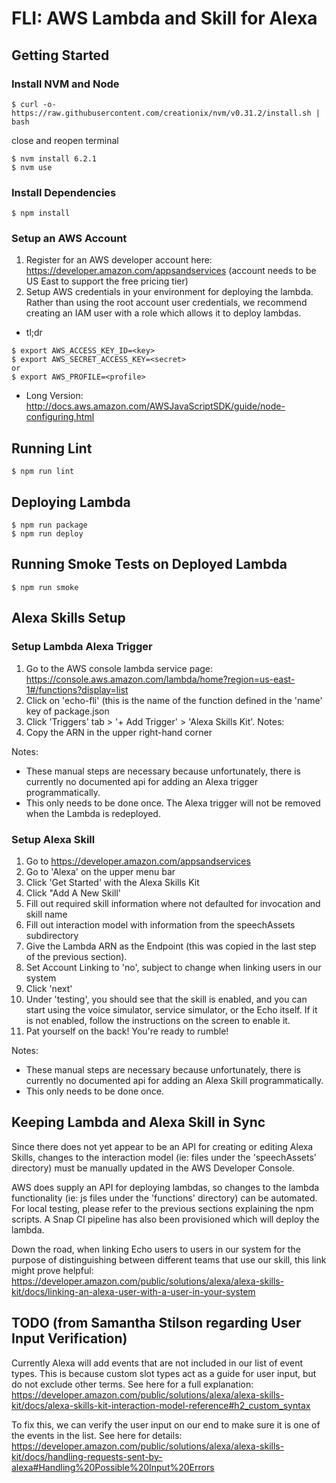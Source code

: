 # FLI: AWS Lambda and Skill for Alexa

## Getting Started

### Install NVM and Node
```
$ curl -o- https://raw.githubusercontent.com/creationix/nvm/v0.31.2/install.sh | bash
```
close and reopen terminal

```
$ nvm install 6.2.1
$ nvm use
```

### Install Dependencies
```
$ npm install
```

### Setup an AWS Account
1. Register for an AWS developer account here: https://developer.amazon.com/appsandservices
 (account needs to be US East to support the free pricing tier)  
2. Setup AWS credentials in your environment for deploying the lambda. Rather than using the root account user credentials,
we recommend creating an IAM user with a role which allows it to deploy lambdas.
  * tl;dr
```
$ export AWS_ACCESS_KEY_ID=<key>
$ export AWS_SECRET_ACCESS_KEY=<secret>
or
$ export AWS_PROFILE=<profile>
```
  * Long Version: http://docs.aws.amazon.com/AWSJavaScriptSDK/guide/node-configuring.html

## Running Lint
```
$ npm run lint
```

## Deploying Lambda
```
$ npm run package
$ npm run deploy
```

## Running Smoke Tests on Deployed Lambda
```
$ npm run smoke
```

## Alexa Skills Setup

### Setup Lambda Alexa Trigger

1. Go to the AWS console lambda service page: https://console.aws.amazon.com/lambda/home?region=us-east-1#/functions?display=list
2. Click on 'echo-fli' (this is the name of the function defined in the 'name' key of package.json
3. Click 'Triggers' tab > '+ Add Trigger' > 'Alexa Skills Kit'. Notes:
4. Copy the ARN in the upper right-hand corner  

Notes:
- These manual steps are necessary because unfortunately, there is currently no documented api for adding an Alexa trigger programmatically.
- This only needs to be done once. The Alexa trigger will not be removed when the Lambda is redeployed.

### Setup Alexa Skill

1. Go to https://developer.amazon.com/appsandservices  
2. Go to 'Alexa' on the upper menu bar  
3. Click 'Get Started' with the Alexa Skills Kit  
4. Click "Add A New Skill'  
5. Fill out required skill information where not defaulted for invocation and skill name  
6. Fill out interaction model with information from the speechAssets subdirectory  
7. Give the Lambda ARN as the Endpoint (this was copied in the last step of the previous section).
8. Set Account Linking to 'no', subject to change when linking users in our system  
9. Click 'next'  
10. Under 'testing', you should see that the skill is enabled, and you can start using the voice simulator, service simulator, or the Echo itself. If it is not enabled, follow the instructions on the screen to enable it.  
11. Pat yourself on the back! You're ready to rumble!  

Notes:
- These manual steps are necessary because unfortunately, there is currently no documented api for adding an Alexa Skill programmatically.
- This only needs to be done once.

## Keeping Lambda and Alexa Skill in Sync

Since there does not yet appear to be an API for creating or editing Alexa Skills, changes to the interaction model (ie: files under the 'speechAssets' directory) must be manually updated in the AWS Developer Console.

AWS does supply an API for deploying lambdas, so changes to the lambda functionality (ie: js files under the 'functions' directory) can be automated. For local testing, please refer to the previous sections explaining the npm scripts. A Snap CI pipeline has also been provisioned which will deploy the lambda.

Down the road, when linking Echo users to users in our system for the purpose of distinguishing between different teams that use our skill, this link might prove helpful: https://developer.amazon.com/public/solutions/alexa/alexa-skills-kit/docs/linking-an-alexa-user-with-a-user-in-your-system

## TODO (from Samantha Stilson regarding User Input Verification)

Currently Alexa will add events that are not included in our list of event types. This is because custom slot types act as a guide for user input, but do not exclude other terms. See here for a full explanation: https://developer.amazon.com/public/solutions/alexa/alexa-skills-kit/docs/alexa-skills-kit-interaction-model-reference#h2_custom_syntax

To fix this, we can verify the user input on our end to make sure it is one of the events in the list. See here for details: https://developer.amazon.com/public/solutions/alexa/alexa-skills-kit/docs/handling-requests-sent-by-alexa#Handling%20Possible%20Input%20Errors
